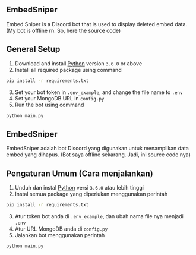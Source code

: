 ## EmbedSniper
Embed Sniper is a Discord bot that is used to display deleted embed data.
(My bot is offline rn. So, here the source code)

## General Setup
1. Download and install [Python](https://python.org/) version `3.6.0` or above
2. Install all required package using command
```sh
pip install -r requirements.txt
```
3. Set your bot token in `.env_example`, and change the file name to `.env`
4. Set your MongoDB URL in `config.py`
5. Run the bot using command
```sh
python main.py
```

## EmbedSniper
EmbedSniper adalah bot Discord yang digunakan untuk menampilkan data embed yang dihapus.
(Bot saya offline sekarang. Jadi, ini source code nya)

## Pengaturan Umum (Cara menjalankan)
1. Unduh dan instal [Python](https://python.org/) versi `3.6.0` atau lebih tinggi
2. Instal semua package yang diperlukan menggunakan perintah
```sh
pip install -r requirements.txt
```
3. Atur token bot anda di `.env_example`, dan ubah nama file nya menjadi `.env`
4. Atur URL MongoDB anda di `config.py`
5. Jalankan bot menggunakan perintah
```sh
python main.py
```
